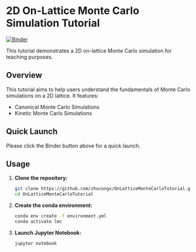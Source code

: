 


# 2D On-Lattice Monte Carlo Simulation Tutorial
[![Binder](https://mybinder.org/badge_logo.svg)](https://mybinder.org/v2/gh/zhucongx/OnLatticeMonteCarloTutorial.git/HEAD)

This tutorial demonstrates a 2D on-lattice Monte Carlo simulation for teaching purposes.

## Overview

This tutorial aims to help users understand the fundamentals of Monte Carlo simulations on a 2D lattice. It features:

- Canonical Monte Carlo Simulations
- Kinetic Monte Carlo Simulations

## Quick Launch
Please click the Binder button above for a quick launch.

## Usage

1. **Clone the repository:**
    
    ```sh
    git clone https://github.com/zhucongx/OnLatticeMonteCarloTutorial.git
    cd OnLatticeMonteCarloTutorial
    ```

2. **Create the conda environment:**
    
    ```sh
    conda env create -f environment.yml
    conda activate lmc
    ```
3. **Launch Jupyter Notebook:**
    
    ```sh
    jupyter notebook
    ```


    